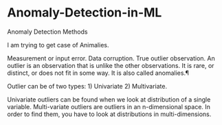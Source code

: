# Anomaly-Detection-in-ML
Anomaly Detection Methods 

I am trying to get case of Animalies.

Measurement or input error.
Data corruption.
True outlier observation.
An outlier is an observation that is unlike the other observations. It is rare, or distinct, or does not fit in some way. It is also called anomalies.¶

Outlier can be of two types: 1) Univariate 2) Multivariate.

Univariate outliers can be found when we look at distribution of a single variable. Multi-variate outliers are outliers in an n-dimensional space. In order to find them, you have to look at distributions in multi-dimensions.
